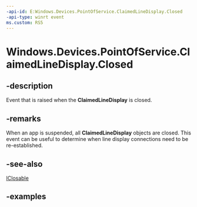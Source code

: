 ```yaml
---
-api-id: E:Windows.Devices.PointOfService.ClaimedLineDisplay.Closed
-api-type: winrt event
ms.custom: RS5
---
```


<!-- Event syntax.
public event TypedEventHandler Closed<ClaimedLineDisplay, ClaimedLineDisplayClosedEventArgs>
-->

# Windows.Devices.PointOfService.ClaimedLineDisplay.Closed

## -description
Event that is raised when the **ClaimedLineDisplay** is closed.

## -remarks
When an app is suspended, all **ClaimedLineDisplay** objects are closed. This event can be useful to determine when line display connections need to be re-established.

## -see-also
[IClosable](../windows.foundation/iclosable.md)

## -examples
